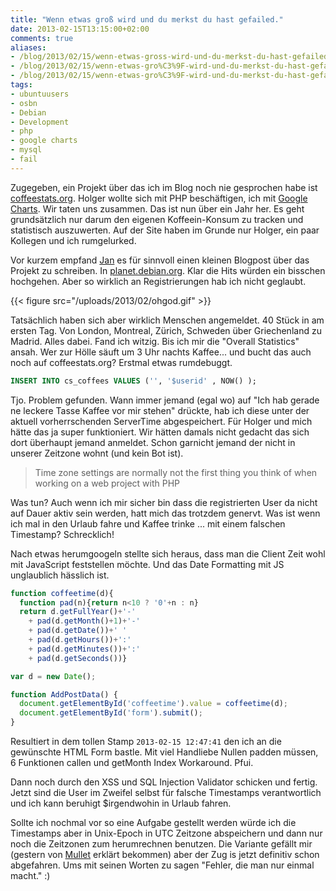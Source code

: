 ```yaml
---
title: "Wenn etwas groß wird und du merkst du hast gefailed."
date: 2013-02-15T13:15:00+02:00
comments: true
aliases:
- /blog/2013/02/15/wenn-etwas-gross-wird-und-du-merkst-du-hast-gefailed/
- /blog/2013/02/15/wenn-etwas-gro%C3%9F-wird-und-du-merkst-du-hast-gefailed./
- /blog/2013/02/15/wenn-etwas-gro%C3%9F-wird-und-du-merkst-du-hast-gefailed/
tags:
- ubuntuusers
- osbn
- Debian
- Development
- php
- google charts
- mysql
- fail
---
```


Zugegeben, ein Projekt über das ich im Blog noch nie gesprochen habe ist
[coffeestats.org](https://coffeestats.org). Holger wollte sich mit PHP beschäftigen, ich mit [Google Charts](https://developers.google.com/chart/). Wir taten uns zusammen. Das ist
nun über ein Jahr her. Es geht grundsätzlich nur darum den eigenen Koffeein-Konsum zu
tracken und statistisch auszuwerten. Auf der Site haben im Grunde nur Holger,
ein paar Kollegen und ich rumgelurked.

Vor kurzem empfand
[Jan](http://blog.waja.info/2013/02/13/tracking-coffee-consumption/) es für sinnvoll einen kleinen
Blogpost über das Projekt zu schreiben. In [planet.debian.org](http://planet.debian.org).
Klar die Hits würden ein bisschen hochgehen. Aber so wirklich an Registrierungen hab ich
nicht geglaubt.

{{< figure src="/uploads/2013/02/ohgod.gif" >}}

Tatsächlich haben sich aber wirklich Menschen angemeldet. 40 Stück in am
ersten Tag. Von London, Montreal, Zürich, Schweden über Griechenland zu Madrid.
Alles dabei. Fand ich witzig. Bis ich mir die "Overall Statistics" ansah. Wer
zur Hölle säuft um 3 Uhr nachts Kaffee... und bucht das auch noch auf
coffeestats.org? Erstmal etwas rumdebuggt.

``` sql
INSERT INTO cs_coffees VALUES ('', '$userid' , NOW() );
```

Tjo. Problem gefunden. Wann immer jemand (egal wo) auf "Ich hab gerade ne
leckere Tasse Kaffee vor mir stehen" drückte, hab ich diese unter der aktuell
vorherrschenden ServerTime abgespeichert. Für Holger und mich hätte das ja super
funktioniert. Wir hätten damals nicht gedacht das sich dort überhaupt jemand
anmeldet. Schon garnicht jemand der nicht in unserer Zeitzone wohnt (und kein Bot
ist).

> Time zone settings are normally not the first thing you think of when
> working on a web project with PHP

Was tun? Auch wenn ich mir sicher bin dass die registrierten User da nicht auf
Dauer aktiv sein werden, hatt mich das trotzdem genervt. Was ist wenn ich mal in
den Urlaub fahre und Kaffee trinke ... mit einem falschen Timestamp?
Schrecklich!

Nach etwas herumgoogeln stellte sich heraus, dass man die Client Zeit wohl mit
JavaScript feststellen möchte. Und das Date Formatting mit JS unglaublich
hässlich ist.

``` javascript
function coffeetime(d){
  function pad(n){return n<10 ? '0'+n : n}
  return d.getFullYear()+'-'
    + pad(d.getMonth()+1)+'-'
    + pad(d.getDate())+' '
    + pad(d.getHours())+':'
    + pad(d.getMinutes())+':'
    + pad(d.getSeconds())}

var d = new Date();

function AddPostData() {
  document.getElementById('coffeetime').value = coffeetime(d);
  document.getElementById('form').submit();
}
```

Resultiert in dem tollen Stamp `2013-02-15 12:47:41` den ich an die gewünschte HTML Form bastle.
Mit viel Handliebe Nullen padden müssen, 6 Funktionen callen und getMonth Index Workaround. Pfui.

Dann noch durch den XSS und SQL Injection Validator schicken und fertig. Jetzt
sind die User im Zweifel selbst für falsche Timestamps verantwortlich und ich
kann beruhigt $irgendwohin in Urlaub fahren.

Sollte ich nochmal vor so eine Aufgabe gestellt werden würde ich die Timestamps aber in Unix-Epoch in UTC
Zeitzone abspeichern und dann nur noch die Zeitzonen zum herumrechnen benutzen.
Die Variante gefällt mir (gestern von [Mullet](https://twitter.com/mulletti)
erklärt bekommen) aber der Zug is jetzt definitiv schon abgefahren. Ums mit
seinen Worten zu sagen "Fehler, die man nur einmal macht." :)
